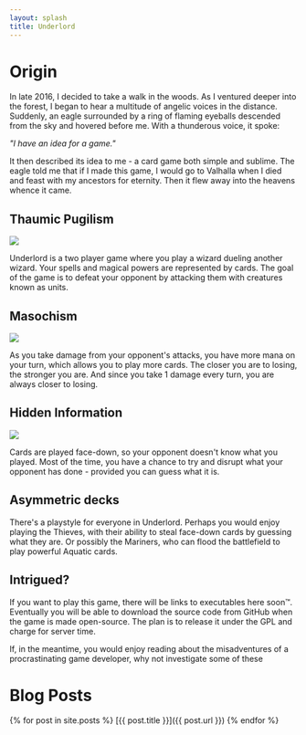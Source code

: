 ```yaml
---
layout: splash
title: Underlord
---
```


# Origin

In late 2016, I decided to take a walk in the woods. As I ventured deeper into
the forest, I began to hear a multitude of angelic voices in the distance.
Suddenly, an eagle surrounded by a ring of flaming eyeballs descended from the
sky and hovered before me. With a thunderous voice, it spoke:

_"I have an idea for a game."_

It then described its idea to me - a card game both simple and sublime.
The eagle told me that if I made this game, I would go to Valhalla when
I died and feast with my ancestors for eternity. Then it flew away into
the heavens whence it came.

## Thaumic Pugilism

![]({{site.url}}/assets/screen1.png)

Underlord is a two player game where you play a wizard dueling another
wizard. Your spells and magical powers are represented by cards. The goal
of the game is to defeat your opponent by attacking them with creatures
known as units.

## Masochism

![]({{site.url}}/assets/screen2.png)

As you take damage from your opponent's attacks, you have more mana on
your turn, which allows you to play more cards. The closer you are to
losing, the stronger you are. And since you take 1 damage every turn, you
are always closer to losing.

## Hidden Information

![]({{site.url}}/assets/screen3.png)

Cards are played face-down, so your opponent doesn't know what you played.
Most of the time, you have a chance to try and disrupt what your opponent
has done - provided you can guess what it is.

## Asymmetric decks

There's a playstyle for everyone in Underlord. Perhaps you would enjoy
playing the Thieves, with their ability to steal face-down cards by
guessing what they are. Or possibly the Mariners, who can flood the
battlefield to play powerful Aquatic cards.

## Intrigued?

If you want to play this game, there will be links to executables here
soon™. Eventually you will be able to download the source code from GitHub
when the game is made open-source. The plan is to release it under the GPL
and charge for server time.

If, in the meantime, you would enjoy reading about the misadventures of
a procrastinating game developer, why not investigate some of these

# Blog Posts

{% for post in site.posts %}
[{{ post.title }}]({{ post.url }})
{% endfor %}
